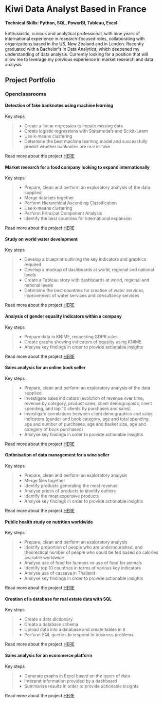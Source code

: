 # Kiwi Data Analyst Based in France
#### Technical Skills: Python, SQL, PowerBI, Tableau, Excel

Enthusiastic, curious and analytical professional, with nine years of international experience in
research-focused roles, collaborating with organizations based in the US, New Zealand
and in London. Recently graduated with a Bachelor's in Data Analytics, which deepened my understanding of data analysis. Currently looking for a position that will allow me to leverage my previous experience in market research and data analysis.

## Project Portfolio
### Openclassrooms
#### Detection of fake banknotes using machine learning
Key steps
> - Create a linear regression to impute missing data
> - Create logistic regressions with Statsmodels and Scikit-Learn
> - Use k-means clustering
> - Determine the best machine learning model and successfully predict whether banknotes are real or fake
   
Read more about the project [HERE](https://flossytoo.github.io/portfolio/Project_10/banknotes)

#### Market research for a food company looking to expand internationally
Key steps
> - Prepare, clean and perform an exploratory analysis of the data supplied
> - Merge datasets together
> - Perform Hierarchical Ascending Classification
> - Use k-means clustering
> - Perform Principal Component Analysis
> - Identify the best countries for international expansion

Read more about the project [HERE](https://flossytoo.github.io/portfolio/Project_9/chicken)

#### Study on world water development
Key steps
> - Develop a blueprint outlining the key indicators and graphics required
> - Develop a mockup of dashboards at world, regional and national levels
> - Create a Tableau story with dashboards at world, regional and national levels
> - Determine the best countries for creation of water services, improvement of water services and consultancy services

Read more about the project [HERE](https://flossytoo.github.io/portfolio/Project_8/water)

#### Analysis of gender equality indicators within a company
Key steps
> - Prepare data in KNIME, respecting GDPR rules
> - Create graphs showing indicators of equality using KNIME
> - Analyse key findings in order to provide actionable insights
  
Read more about the project [HERE](https://flossytoo.github.io/portfolio/Project_7/gender_equality)

#### Sales analysis for an online book seller
Key steps
> - Prepare, clean and perform an exploratory analysis of the data supplied
> - Investigate sales indicators (evolution of revenue over time, revenue by category, product sales, client demographics, client spending, and top 10 clients by purchases and sales)
> - Investigate correlations between client demographics and sales indicators (gender and book category, age and total spending, age and number of purchases, age and basket size, age and category of book purchased)
> - Analyse key findings in order to provide actionable insights
  
Read more about the project [HERE](https://flossytoo.github.io/portfolio/Project_6/bookstore)

#### Optimisation of data management for a wine seller
Key steps
> - Prepare, clean and perform an exploratory analysis 
> - Merge files together
> - Identify products generating the most revenue
> - Analyse prices of products to identify outliers
> - Identify the most expensive products
> - Analyse key findings in order to provide actionable insights
  
Read more about the project [HERE](https://flossytoo.github.io/portfolio/Project_5/wine_sales)

#### Public health study on nutrition worldwide
Key steps
> - Prepare, clean and perform an exploratory analysis
> - Identify proportion of people who are undernourished, and theorectical number of people who could be fed based on calories available worldwide
> - Analyse use of food for humans vs use of food for animals
> - Identify top 10 countries in terms of various key indicators
> - Analyse use of cassava in Thailand
> - Analyse key findings in order to provide actionable insights
  
Read more about the project [HERE](https://flossytoo.github.io/portfolio/Project_4/nutrition)

#### Creation of a database for real estate data with SQL
Key steps
> - Create a data dictionary
> - Creata a database schema
> - Upload data into a database and create tables in it
> - Perform SQL queries to respond to business problems

Read more about the project [HERE](https://flossytoo.github.io/portfolio/Project_3/real_estate)

#### Sales analysis for an ecommerce platform
Key steps
> - Generate graphs in Excel based on the types of data
> - Interpret information provided by a dashboard
> - Summarise results in order to provide actionable insights

Read more about the project [HERE](https://flossytoo.github.io/portfolio/Project_2/sales_analysis)


